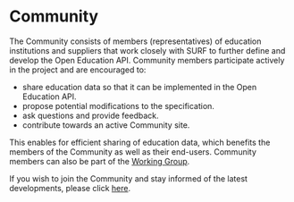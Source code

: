 # Community

The Community consists of members (representatives) of education institutions and suppliers that work closely with SURF to further define and develop the Open Education API. Community members participate actively in the project and are encouraged to:

* share education data so that it can be implemented in the Open Education API.
* propose potential modifications to the specification.
* ask questions and provide feedback.
* contribute towards an active Community site.

This enables for efficient sharing of education data, which benefits the members of the Community as well as their end-users. Community members can also be part of the [Working Group](https://jelmerderonde.github.io/ooapi-specification/#/community/workinggroup).

If you wish to join the Community and stay informed of the latest developments, please click [here](https://list.surfnet.nl/mailman/listinfo/openonderwijsapi).